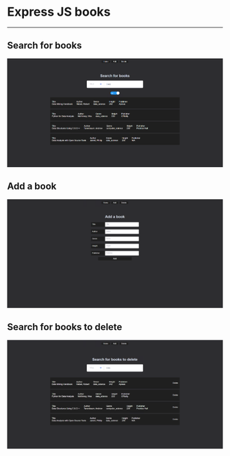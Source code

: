 # Express JS books

---

## Search for books

![search](preview/search.png)

## Add a book

![add](preview/add.png)

## Search for books to delete

![delete](preview/delete.png)
